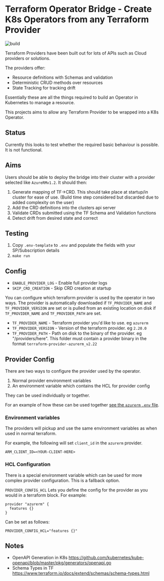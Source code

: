 # Terraform Operator Bridge - Create K8s Operators from any Terraform Provider

![build](https://github.com/lawrencegripper/tfoperatorbridge/workflows/build/badge.svg)

Terraform Providers have been built out for lots of APIs such as Cloud providers or solutions. 

The providers offer: 
- Resource definitions with Schemas and validation
- Deterministic CRUD methods over resources
- State Tracking for tracking drift

Essentially these are all the things required to build an Operator in Kubernetes to manage a resource. 

This projects aims to allow any Terraform Provider to be wrapped into a K8s Operator. 

## Status 

Currently this looks to test whether the required basic behaviour is possible. It is not functional.

## Aims

Users should be able to deploy the bridge into their cluster with a provider selected like `AzureRMv1.2`. It should then:

1. Generate mapping of TF->CRD. This should take place at startup/in cluster for ease of use. (Build time step considered but discarded due to added complexity on the user)
1. Add the CRD definitions into the clusters api server
2. Validate CRDs submitted using the TF Schema and Validation functions
3. Detect drift from desired state and correct


## Testing

1. Copy `.env-template` to `.env` and populate the fields with your SP/Subscription details
1. `make run`

## Config 

- `ENABLE_PROVIDER_LOG` - Enable full provider logs
- `SKIP_CRD_CREATION`   - Skip CRD creation at startup

You can configure which terraform provider is used by the operator in two ways. The provider is automatically downloaded if `TF_PROVIDER_NAME` and `TF_PROVIDER_VERSION` are set or is pulled from an existing location on disk if `TF_PROVIDER_NAME` and `TF_PROVIDER_PATH` are set.

- `TF_PROVIDER_NAME`    - Terraform provider you'd like to use. eg `azurerm`
- `TF_PROVIDER_VERSION` - Version of the terraform provider. eg `2.20.0`
- `TF_PROVIDER_PATH`    - Path on disk to the binary of the provider. eg "/providers/here". This folder must contain a provider binary in the format `terraform-provider-azurerm_v2.22`

## Provider Config

There are two ways to configure the provider used by the operator. 

1. Normal provider environment variables
2. An environment variable which contains the HCL for provider config

They can be used individually or together.

For an example of how these can be used together [see the `azurerm` `.env` file](./.env-template-azurerm).

### Environment variables

The providers will pickup and use the same environment variables as when used in normal terraform. 

For example, the following will set `client_id` in the `azurerm` provider. 

`ARM_CLIENT_ID=<YOUR-CLIENT-HERE>`

### HCL Configuration

There is a special environment variable which can be used for more complex provider configuration. This is a fallback option.

`PROVIDER_CONFIG_HCL` Lets you define the config for the provider as you would in a terraform block. For example:

```hcl
provider "azurerm" {
  features {}
}
```
Can be set as follows:
```
PROVIDER_CONFIG_HCL="features {}"
```





## Notes

- OpenAPI Generation in K8s https://github.com/kubernetes/kube-openapi/blob/master/pkg/generators/openapi.go
- Schema Types in TF https://www.terraform.io/docs/extend/schemas/schema-types.html
